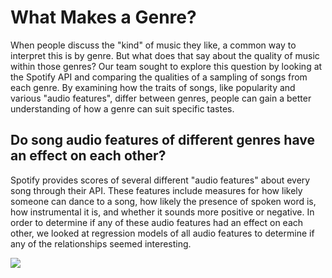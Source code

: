 # What Makes a Genre?
When people discuss the "kind" of music they like, a common way to interpret this is by genre. But what does that say about the quality of music within those genres? Our team sought to explore this question by looking at the Spotify API and comparing the qualities of a sampling of songs from each genre. By examining how the traits of songs, like popularity and various "audio features", differ between genres, people can gain a better understanding of how a genre can suit specific tastes.

## Do song audio features of different genres have an effect on each other?
Spotify provides scores of several different "audio features" about every song through their API. These features include measures for how likely someone can dance to a song, how likely the presence of spoken word is, how instrumental it is, and whether it sounds more positive or negative. In order to determine if any of these audio features had an effect on each other, we looked at regression models of all audio features to determine if any of the relationships seemed interesting.

<img src="outputs/Group_projectall_scatters.png">
